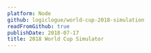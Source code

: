 ```yaml
---
platform: Node
github: logiclogue/world-cup-2018-simulation
readFromGithub: true
publishDate: 2018-07-17
title: 2018 World Cup Simulator
---
```


